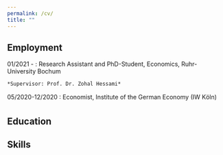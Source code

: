 ```yaml
---
permalink: /cv/
title: ""
---
```


## Employment
01/2021 -
:   Research Assistant and PhD-Student, Economics, Ruhr-University Bochum

    *Supervisor: Prof. Dr. Zohal Hessami*

05/2020-12/2020
:   Economist, Institute of the German Economy (IW Köln)


## Education 




## Skills


